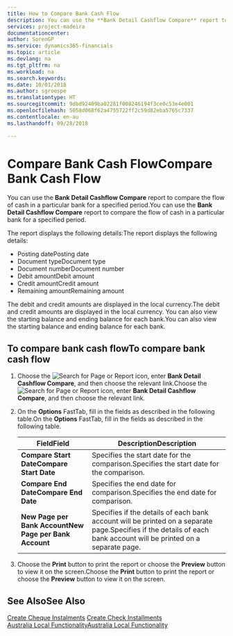 ```yaml
---
title: How to Compare Bank Cash Flow
description: You can use the **Bank Detail Cashflow Compare** report to compare the flow of cash in a particular bank for a specified period.
services: project-madeira
documentationcenter: 
author: SorenGP
ms.service: dynamics365-financials
ms.topic: article
ms.devlang: na
ms.tgt_pltfrm: na
ms.workload: na
ms.search.keywords: 
ms.date: 10/01/2018
ms.author: sgroespe
ms.translationtype: HT
ms.sourcegitcommit: 9dbd92409ba02281f008246194f3ce0c53e4e001
ms.openlocfilehash: 5058d068f62a4755722ff2c59d82eba5765c7337
ms.contentlocale: en-au
ms.lasthandoff: 09/28/2018

---
```

# <a name="compare-bank-cash-flow"></a><span data-ttu-id="b12c4-103">Compare Bank Cash Flow</span><span class="sxs-lookup"><span data-stu-id="b12c4-103">Compare Bank Cash Flow</span></span>
<span data-ttu-id="b12c4-104">You can use the **Bank Detail Cashflow Compare** report to compare the flow of cash in a particular bank for a specified period.</span><span class="sxs-lookup"><span data-stu-id="b12c4-104">You can use the **Bank Detail Cashflow Compare** report to compare the flow of cash in a particular bank for a specified period.</span></span>  

 <span data-ttu-id="b12c4-105">The report displays the following details:</span><span class="sxs-lookup"><span data-stu-id="b12c4-105">The report displays the following details:</span></span>  

-   <span data-ttu-id="b12c4-106">Posting date</span><span class="sxs-lookup"><span data-stu-id="b12c4-106">Posting date</span></span>  
-   <span data-ttu-id="b12c4-107">Document type</span><span class="sxs-lookup"><span data-stu-id="b12c4-107">Document type</span></span>  
-   <span data-ttu-id="b12c4-108">Document number</span><span class="sxs-lookup"><span data-stu-id="b12c4-108">Document number</span></span>  
-   <span data-ttu-id="b12c4-109">Debit amount</span><span class="sxs-lookup"><span data-stu-id="b12c4-109">Debit amount</span></span>  
-   <span data-ttu-id="b12c4-110">Credit amount</span><span class="sxs-lookup"><span data-stu-id="b12c4-110">Credit amount</span></span>  
-   <span data-ttu-id="b12c4-111">Remaining amount</span><span class="sxs-lookup"><span data-stu-id="b12c4-111">Remaining amount</span></span>  

<span data-ttu-id="b12c4-112">The debit and credit amounts are displayed in the local currency.</span><span class="sxs-lookup"><span data-stu-id="b12c4-112">The debit and credit amounts are displayed in the local currency.</span></span> <span data-ttu-id="b12c4-113">You can also view the starting balance and ending balance for each bank.</span><span class="sxs-lookup"><span data-stu-id="b12c4-113">You can also view the starting balance and ending balance for each bank.</span></span>  

## <a name="to-compare-bank-cash-flow"></a><span data-ttu-id="b12c4-114">To compare bank cash flow</span><span class="sxs-lookup"><span data-stu-id="b12c4-114">To compare bank cash flow</span></span>  

1.  <span data-ttu-id="b12c4-115">Choose the ![Search for Page or Report](../../media/ui-search/search_small.png "Search for Page or Report icon") icon, enter **Bank Detail Cashflow Compare**, and then choose the relevant link.</span><span class="sxs-lookup"><span data-stu-id="b12c4-115">Choose the ![Search for Page or Report](../../media/ui-search/search_small.png "Search for Page or Report icon") icon, enter **Bank Detail Cashflow Compare**, and then choose the relevant link.</span></span>  
2.  <span data-ttu-id="b12c4-116">On the **Options** FastTab, fill in the fields as described in the following table.</span><span class="sxs-lookup"><span data-stu-id="b12c4-116">On the **Options** FastTab, fill in the fields as described in the following table.</span></span>  

    |<span data-ttu-id="b12c4-117">Field</span><span class="sxs-lookup"><span data-stu-id="b12c4-117">Field</span></span>|<span data-ttu-id="b12c4-118">Description</span><span class="sxs-lookup"><span data-stu-id="b12c4-118">Description</span></span>|  
    |---------------------------------|---------------------------------------|  
    |<span data-ttu-id="b12c4-119">**Compare Start Date**</span><span class="sxs-lookup"><span data-stu-id="b12c4-119">**Compare Start Date**</span></span>|<span data-ttu-id="b12c4-120">Specifies the start date for the comparison.</span><span class="sxs-lookup"><span data-stu-id="b12c4-120">Specifies the start date for the comparison.</span></span>|  
    |<span data-ttu-id="b12c4-121">**Compare End Date**</span><span class="sxs-lookup"><span data-stu-id="b12c4-121">**Compare End Date**</span></span>|<span data-ttu-id="b12c4-122">Specifies the end date for comparison.</span><span class="sxs-lookup"><span data-stu-id="b12c4-122">Specifies the end date for comparison.</span></span>|  
    |<span data-ttu-id="b12c4-123">**New Page per Bank Account**</span><span class="sxs-lookup"><span data-stu-id="b12c4-123">**New Page per Bank Account**</span></span>|<span data-ttu-id="b12c4-124">Specifies if the details of each bank account will be printed on a separate page.</span><span class="sxs-lookup"><span data-stu-id="b12c4-124">Specifies if the details of each bank account will be printed on a separate page.</span></span>|  

3.  <span data-ttu-id="b12c4-125">Choose the **Print** button to print the report or choose the **Preview** button to view it on the screen.</span><span class="sxs-lookup"><span data-stu-id="b12c4-125">Choose the **Print** button to print the report or choose the **Preview** button to view it on the screen.</span></span>  

## <a name="see-also"></a><span data-ttu-id="b12c4-126">See Also</span><span class="sxs-lookup"><span data-stu-id="b12c4-126">See Also</span></span>  
 <span data-ttu-id="b12c4-127">[Create Cheque Instalments](how-to-create-check-installments.md) </span><span class="sxs-lookup"><span data-stu-id="b12c4-127">[Create Check Installments](how-to-create-check-installments.md) </span></span>  
 [<span data-ttu-id="b12c4-128">Australia Local Functionality</span><span class="sxs-lookup"><span data-stu-id="b12c4-128">Australia Local Functionality</span></span>](australia-local-functionality.md)

